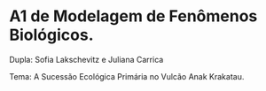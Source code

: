# A1 de Modelagem de Fenômenos Biológicos.

Dupla: Sofia Lakschevitz e Juliana Carrica

Tema: A Sucessão Ecológica Primária no Vulcão Anak Krakatau.

